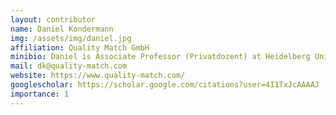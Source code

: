 ```yaml
---
layout: contributor
name: Daniel Kondermann
img: /assets/img/daniel.jpg 
affiliation: Quality Match GmbH
minibio: Daniel is Associate Professor (Privatdozent) at Heidelberg University, focusing on computer vision and machine learning. He founded Pallas Ludens, joined Apple to lead a dataset quality team, and later established Quality Match, prioritizing data quality in machine learning.
mail: dk@quality-match.com
website: https://www.quality-match.com/
googlescholar: https://scholar.google.com/citations?user=4I1TxJcAAAAJ
importance: 1
---
```


